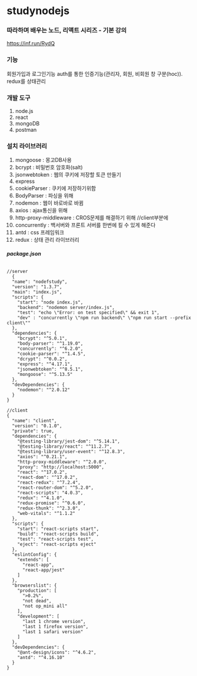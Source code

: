 # studynodejs

### **따라하며 배우는 노드, 리액트 시리즈 - 기본 강의**

https://inf.run/RydQ



### 기능

회원가입과 로그인기능
auth를 통한 인증기능(관리자, 회원, 비회원 창 구분(hoc)).
redux를 상태관리



### 개발 도구

1. node.js 
2. react
3. mongoDB
4. postman



### 설치 라이브러리

1. mongoose : 몽고DB사용
2. bcrypt : 비밀번호 암호화(salt)
3. jsonwebtoken : 웹의 쿠키에 저장할 토큰 만들기
4. express
5. cookieParser : 쿠키에 저장하기위함
6. BodyParser : 파싱을 위해
7. nodemon : 웹이 바로바로 바뀜
8. axios : ajax통신을 위해
9. http-proxy-middleware : CROS문제를 해결하기 위해 //client부분에
10. concurrently : 백서버와 프론트 서버를 한번에 킬 수 있게 해준다
11. antd : css 프레임워크
12. redux : 상태 관리 라이브러리

###### **package.json**

```
//server
  {
  "name": "nodefstudy",
  "version": "1.3.7",
  "main": "index.js",
  "scripts": {
    "start": "node index.js",
    "backend": "nodemon server/index.js",
    "test": "echo \"Error: on test specified\" && exit 1",
    "dev" : "concurrently \"npm run backend\" \"npm run start --prefix client\""
  },
  "dependencies": {
    "bcrypt": "^5.0.1",
    "body-parser": "^1.19.0",
    "concurrently": "^6.2.0",
    "cookie-parser": "^1.4.5",
    "dcrypt": "^0.0.2",
    "express": "^4.17.1",
    "jsonwebtoken": "^8.5.1",
    "mongoose": "^5.13.5"
  },
  "devDependencies": {
    "nodemon": "^2.0.12"
  }
}

//client
{
  "name": "client",
  "version": "0.1.0",
  "private": true,
  "dependencies": {
    "@testing-library/jest-dom": "^5.14.1",
    "@testing-library/react": "^11.2.7",
    "@testing-library/user-event": "^12.8.3",
    "axios": "^0.21.1",
    "http-proxy-middleware": "^2.0.0",
    "proxy": "http://localhost:5000",
    "react": "^17.0.2",
    "react-dom": "^17.0.2",
    "react-redux": "^7.2.4",
    "react-router-dom": "^5.2.0",
    "react-scripts": "4.0.3",
    "redux": "^4.1.0",
    "redux-promise": "^0.6.0",
    "redux-thunk": "^2.3.0",
    "web-vitals": "^1.1.2"
  },
  "scripts": {
    "start": "react-scripts start",
    "build": "react-scripts build",
    "test": "react-scripts test",
    "eject": "react-scripts eject"
  },
  "eslintConfig": {
    "extends": [
      "react-app",
      "react-app/jest"
    ]
  },
  "browserslist": {
    "production": [
      ">0.2%",
      "not dead",
      "not op_mini all"
    ],
    "development": [
      "last 1 chrome version",
      "last 1 firefox version",
      "last 1 safari version"
    ]
  },
  "devDependencies": {
    "@ant-design/icons": "^4.6.2",
    "antd": "^4.16.10"
  }
}



```

